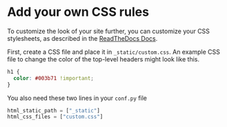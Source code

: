 # Add your own CSS rules

To customize the look of your site further, you can customize your CSS stylesheets,
as described in the [ReadTheDocs Docs](https://docs.readthedocs.io/en/stable/guides/adding-custom-css.html).

First, create a CSS file and place it in `_static/custom.css`.
An example CSS file to change the color of the top-level headers might look like this.

```css
h1 {
  color: #003b71 !important;
}
```

You also need these two lines in your `conf.py` file

```python
html_static_path = ["_static"]
html_css_files = ["custom.css"]
```
